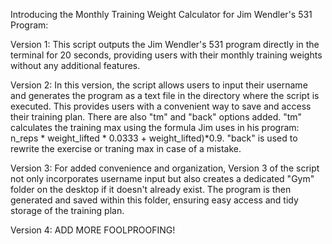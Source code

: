 Introducing the Monthly Training Weight Calculator for Jim Wendler's 531 Program:

Version 1: This script outputs the Jim Wendler's 531 program directly in the terminal for 20 seconds, providing users with their monthly training weights without any additional features.

Version 2: In this version, the script allows users to input their username and generates the program as a text file in the directory where the script is executed. This provides users with a convenient way to save and access their training plan. There are also "tm" and "back" options added. "tm" calculates the training max using the formula Jim uses in his program: n_reps * weight_lifted * 0.0333 + weight_lifted)*0.9. "back" is used to rewrite the exercise or traning max in case of a mistake.

Version 3: For added convenience and organization, Version 3 of the script not only incorporates username input but also creates a dedicated "Gym" folder on the desktop if it doesn't already exist. The program is then generated and saved within this folder, ensuring easy access and tidy storage of the training plan.

Version 4: ADD MORE FOOLPROOFING!
